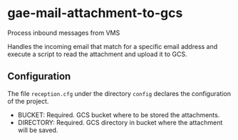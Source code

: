 # gae-mail-attachment-to-gcs
Process inbound messages from VMS

Handles the incoming email that match for a specific email address and execute a script to read the attachment and upload it to GCS.

## Configuration

The file `reception.cfg` under the directory `config` declares the configuration of the project.

* BUCKET: Required. GCS bucket where to be stored the attachments.
* DIRECTORY: Required. GCS directory in bucket where the attachment will be saved.
